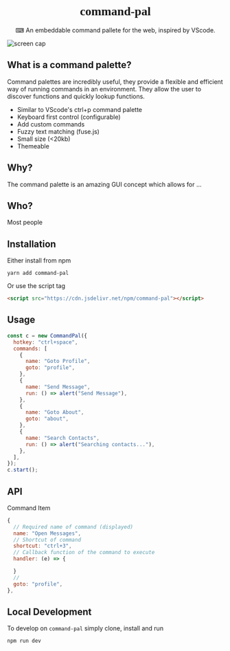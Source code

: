 <h1 align="center" style="font-family: mono">command-pal</h1>
<p align="center">⌨ An embeddable command pallete for the web, inspired by VScode.</p>

![screen cap](https://i.imgur.com/S305K5Y.gif)

## What is a command palette?

Command palettes are incredibly useful, they provide a flexible and efficient way of running commands in an environment. They allow the user to discover functions and quickly lookup functions.

- Similar to VScode's ctrl+p command palette
- Keyboard first control (configurable)
- Add custom commands
- Fuzzy text matching (fuse.js)
- Small size (<20kb)
- Themeable

## Why?

The command palette is an amazing GUI concept which allows for ...

## Who?

Most people

## Installation

Either install from npm

`yarn add command-pal`

Or use the script tag

```html
<script src="https://cdn.jsdelivr.net/npm/command-pal"></script>
```

## Usage

``` js
const c = new CommandPal({
  hotkey: "ctrl+space",
  commands: [
    {
      name: "Goto Profile",
      goto: "profile",
    },
    {
      name: "Send Message",
      run: () => alert("Send Message"),
    },
    {
      name: "Goto About",
      goto: "about",
    },
    {
      name: "Search Contacts",
      run: () => alert("Searching contacts..."),
    },
  ],
});
c.start();
```

## API

Command Item

``` js
{
  // Required name of command (displayed)
  name: "Open Messages",
  // Shortcut of command
  shortcut: "ctrl+3",
  // Callback function of the command to execute
  handler: (e) => {

  }
  // 
  goto: "profile",
},
```

## Local Development

To develop on `command-pal` simply clone, install and run

```
npm run dev
```
